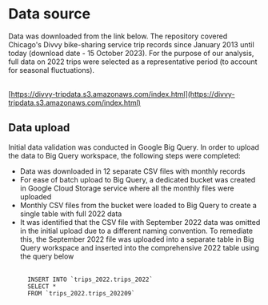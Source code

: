 <h1>Data source</h1>
Data was downloaded from the link below. The repository covered Chicago's Divvy bike-sharing service trip records since January 2013 until today (download date - 15 October 2023). For the purpose of our analysis, full data on 2022 trips were selected as a representative period (to account for seasonal fluctuations).<br>
<br>

[https://divvy-tripdata.s3.amazonaws.com/index.html](https://divvy-tripdata.s3.amazonaws.com/index.html)
<br>
<h2>Data upload</h2>
Initial data validation was conducted in Google Big Query. In order to upload the data to Big Query workspace, the following steps were completed:
<ul>
  <li>Data was downloaded in 12 separate CSV files with monthly records</li>
  <li>For ease of batch upload to Big Query, a dedicated bucket was created in Google Cloud Storage service where all the monthly files were uploaded</li>
  <li>Monthly CSV files from the bucket were loaded to Big Query to create a single table with full 2022 data</li>
  <li>It was identified that the CSV file with September 2022 data was omitted in the initial upload due to a different naming convention. To remediate this, the September 2022 file was uploaded into a separate table in Big Query workspace and inserted into the comprehensive 2022 table using the query below</li>
<br>
  
```
  INSERT INTO `trips_2022.trips_2022`
  SELECT *
  FROM `trips_2022.trips_202209`
```
<br>
